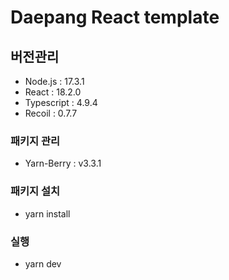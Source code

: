 # Daepang React template

## 버전관리

- Node.js : 17.3.1
- React : 18.2.0
- Typescript : 4.9.4
- Recoil : 0.7.7

### 패키지 관리

- Yarn-Berry : v3.3.1

### 패키지 설치

- yarn install

### 실행

- yarn dev